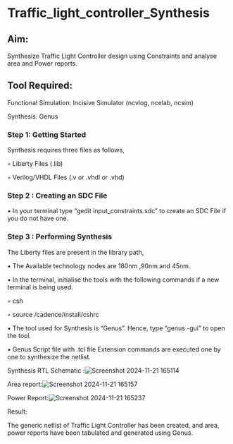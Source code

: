 # Traffic_light_controller_Synthesis

## Aim:

Synthesize Traffic Light Controller design using Constraints and analyse area and Power reports.

## Tool Required:

Functional Simulation: Incisive Simulator (ncvlog, ncelab, ncsim)

Synthesis: Genus

### Step 1: Getting Started

Synthesis requires three files as follows,

◦ Liberty Files (.lib)

◦ Verilog/VHDL Files (.v or .vhdl or .vhd)

### Step 2 : Creating an SDC File

•	In your terminal type “gedit input_constraints.sdc” to create an SDC File if you do not have one.

### Step 3 : Performing Synthesis

The Liberty files are present in the library path,

• The Available technology nodes are 180nm ,90nm and 45nm.

• In the terminal, initialise the tools with the following commands if a new terminal is being used.

◦ csh

◦ source /cadence/install/cshrc

• The tool used for Synthesis is “Genus”. Hence, type “genus -gui” to open the tool.

• Genus Script file with .tcl file Extension commands are executed one by one to synthesize the netlist.

Synthesis RTL Schematic :![Screenshot 2024-11-21 165114](https://github.com/user-attachments/assets/96091769-5771-45b9-b6d8-0ddd954f6aca)


Area report:![Screenshot 2024-11-21 165157](https://github.com/user-attachments/assets/df5d1de5-b15d-4de1-b290-c4f641d70c3a)


Power Report:![Screenshot 2024-11-21 165237](https://github.com/user-attachments/assets/f46e36ed-b07e-4b30-bdc4-689ac4eeceb4)


Result:

The generic netlist of Traffic Light Controller has been created, and area, power reports have been tabulated and generated using Genus.
